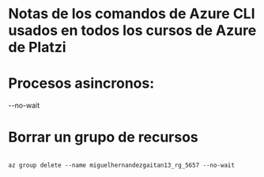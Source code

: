 # Notas de los comandos de Azure CLI usados en todos los cursos de Azure de Platzi


# Procesos asincronos:

--no-wait

# Borrar un grupo de recursos

```shell

az group delete --name miguelhernandezgaitan13_rg_5657 --no-wait

```
